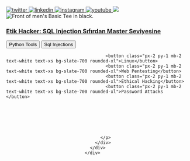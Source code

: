 <a href="https://twitter.com/efegorkemumit" rel="nofollow">
<img src="https://camo.githubusercontent.com/13039975938e719b60e38191d050a182c1615f0e64a87494792c510ee111917a/68747470733a2f2f696d672e736869656c64732e696f2f62616467652f747769747465722d2532333030616365652e7376673f267374796c653d666f722d7468652d6261646765266c6f676f3d74776974746572266c6f676f436f6c6f723d7768697465" alt="twitter" data-canonical-src="https://img.shields.io/badge/twitter-%2300acee.svg?&amp;style=for-the-badge&amp;logo=twitter&amp;logoColor=white" style="max-width: 100%;">
</a>
<a href="https://linkedin.com/in/efe-görkem-ümit-a084009b" rel="nofollow">
<img src="https://camo.githubusercontent.com/5e3d78e5310a41c0667e07077cf93596229de398b154b83885dc068874ed5365/68747470733a2f2f696d672e736869656c64732e696f2f62616467652f6c696e6b6564696e2d2532333145373742352e7376673f267374796c653d666f722d7468652d6261646765266c6f676f3d6c696e6b6564696e266c6f676f436f6c6f723d7768697465" alt="linkedin" data-canonical-src="https://img.shields.io/badge/linkedin-%231E77B5.svg?&amp;style=for-the-badge&amp;logo=linkedin&amp;logoColor=white" style="max-width: 100%;">
</a>
<a href="https://instagram.com/efegorkemumit" rel="nofollow">
<img src="https://camo.githubusercontent.com/eff3e7484b1754de8279027247ccec9c3deaeb76b4c4946c5d634a8579c2c1ce/68747470733a2f2f696d672e736869656c64732e696f2f62616467652f696e7374616772616d2d2532333030303030302e7376673f267374796c653d666f722d7468652d6261646765266c6f676f3d696e7374616772616d266c6f676f436f6c6f723d7768697465" alt="instagram" data-canonical-src="https://img.shields.io/badge/instagram-%23000000.svg?&amp;style=for-the-badge&amp;logo=instagram&amp;logoColor=white" style="max-width: 100%;">
</a>
<a href="https://www.youtube.com/@efegorkemumit" rel="nofollow">
<img src="https://camo.githubusercontent.com/29f1cdc68849f04476c292613e55f5cfb4ec8b47987140143b9b3e0eaa8fd547/68747470733a2f2f696d672e736869656c64732e696f2f62616467652f796f75747562652d2532334545343833312e7376673f267374796c653d666f722d7468652d6261646765266c6f676f3d796f7574756265266c6f676f436f6c6f723d7768697465" alt="youtube" data-canonical-src="https://img.shields.io/badge/youtube-%23EE4831.svg?&amp;style=for-the-badge&amp;logo=youtube&amp;logoColor=white" style="max-width: 100%;">
</a>  
<a href="https://tiktok.com/@efegorkemumit" rel="nofollow">
<img src="https://camo.githubusercontent.com/aa71d874b609e6241ff92dfc8c5c2c59670644ef52e2254b0c3f81f473aa1527/68747470733a2f2f696d672e736869656c64732e696f2f62616467652f54696b546f6b2d3030303030303f7374796c653d666f722d7468652d6261646765266c6f676f3d74696b746f6b266c6f676f436f6c6f723d7768697465207374796c653d" data-canonical-src="https://img.shields.io/badge/TikTok-000000?style=for-the-badge&amp;logo=tiktok&amp;logoColor=white style=" style="max-width: 100%;">
</a>


<div class="group relative">
                                    <div class="aspect-h-1 aspect-w-1 w-full overflow-hidden rounded-md bg-gray-200 lg:aspect-none group-hover:opacity-75 lg:h-50">
                                      <img src="./assets/img/course/sql.jpg" alt="Front of men's Basic Tee in black." class="h-auto w-full object-cover object-center ">
                                    </div>
                                    <div class="mt-4 flex justify-between">
                                      <div>
                                        <h3 class="text-sm text-gray-700">
                                          <a target="_blank" href="https://www.udemy.com/course/etik-hacker-sql-injection-sfrdan-master-seviyesine/">
                                            <span aria-hidden="true" class="absolute inset-0"></span>
                                            Etik Hacker: SQL Injection Sıfırdan Master Seviyesine
                                        </a>
                                        </h3>
                                        <p class="mt-2 text-sm text-gray-500">
                                          <button class="px-2 py-1 mb-2 text-white text-xs bg-slate-700 rounded-xl">Python Tools </button>
                                          <button class="px-2 py-1 mb-2 text-white text-xs bg-slate-700 rounded-xl">Sql Injections </button>

                                          <button class="px-2 py-1 mb-2 text-white text-xs bg-slate-700 rounded-xl">Linux</button>
                                          <button class="px-2 py-1 mb-2 text-white text-xs bg-slate-700 rounded-xl">Web Pentesting</button>
                                          <button class="px-2 py-1 mb-2 text-white text-xs bg-slate-700 rounded-xl">Ethical Hacking</button>
                                          <button class="px-2 py-1 mb-2 text-white text-xs bg-slate-700 rounded-xl">Password Attacks                                        </button>
                                       





  
                                        </p>
                                      </div>
                                    </div>
                                  </div>
